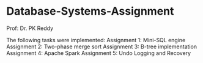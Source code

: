 # Database-Systems-Assignment

Prof: Dr. PK Reddy

The following tasks were implemented:
Assignment 1: Mini-SQL engine
Assignment 2: Two-phase merge sort
Assignment 3: B-tree implementation
Assignment 4: Apache Spark
Assignment 5: Undo Logging and Recovery
